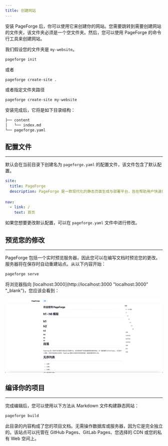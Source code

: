 ```yaml
---
title: 创建网站
---
```


安装 PageForge 后，你可以使用它来创建你的网站。您需要跳转到需要创建网站的文件夹，该文件夹必须是一个空文件夹。然后，您可以使用 PageForge 的命令行工具来创建网站。

我们假设您的文件夹是 `my-website`。

```bash
pageforge init
```

或者

```bash
pageforge create-site .
```

或者指定文件夹路径

```bash
pageforge create-site my-website
```

安装完成后，它将是如下目录结构：

```
├── content
│   └── index.md
└── pageforge.yaml
```

## 配置文件

---

默认会在当前目录下创建名为 `pageforge.yaml` 的配置文件，该文件包含了默认配置。

```yaml
site:
  title: PageForge
  description: PageForge 是一款现代化的静态页面生成与部署平台，旨在帮助用户快速创建精美的静态网站，并一键部署到 GitHub Pages。 无论是个人博客、项目文档还是企业官网，PageForge 都能让你轻松实现高效构建、智能部署和即时上线。

nav:
  - link: /
    text: 首页
```

如果您想要更改默认配置，可以在 `pageforge.yaml` 文件中进行修改。

## 预览您的修改

---

PageForge 包括一个实时预览服务器，因此您可以在编写文档时预览您的更改。服务器将在保存时自动重建站点。从以下内容开始：

```bash
pageforge serve
```

将浏览器指向 [localhost:3000](http://localhost:3000 "localhost:3000" "_blank")，您应该会看到：

![img.png](img.png)

## 编译你的项目

---

完成编辑后，您可以使用以下方法从 Markdown 文件构建静态网站：

```bash
pageforge build
```

此目录的内容构成了您的项目文档。无需操作数据库或服务器，因为它是完全独立的。该站点可以托管在 GitHub Pages、GitLab Pages、您选择的 CDN 或您的私有 Web 空间上。